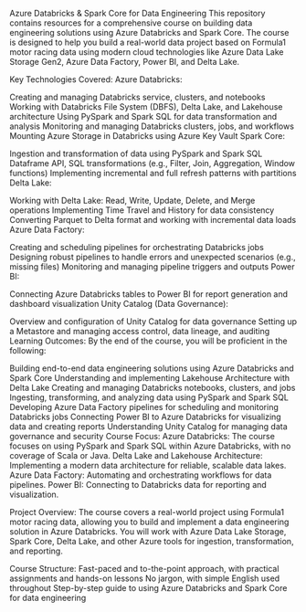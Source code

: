 Azure Databricks & Spark Core for Data Engineering
This repository contains resources for a comprehensive course on building data engineering solutions using Azure Databricks and Spark Core. The course is designed to help you build a real-world data project based on Formula1 motor racing data using modern cloud technologies like Azure Data Lake Storage Gen2, Azure Data Factory, Power BI, and Delta Lake.

Key Technologies Covered:
Azure Databricks:

Creating and managing Databricks service, clusters, and notebooks
Working with Databricks File System (DBFS), Delta Lake, and Lakehouse architecture
Using PySpark and Spark SQL for data transformation and analysis
Monitoring and managing Databricks clusters, jobs, and workflows
Mounting Azure Storage in Databricks using Azure Key Vault
Spark Core:

Ingestion and transformation of data using PySpark and Spark SQL
Dataframe API, SQL transformations (e.g., Filter, Join, Aggregation, Window functions)
Implementing incremental and full refresh patterns with partitions
Delta Lake:

Working with Delta Lake: Read, Write, Update, Delete, and Merge operations
Implementing Time Travel and History for data consistency
Converting Parquet to Delta format and working with incremental data loads
Azure Data Factory:

Creating and scheduling pipelines for orchestrating Databricks jobs
Designing robust pipelines to handle errors and unexpected scenarios (e.g., missing files)
Monitoring and managing pipeline triggers and outputs
Power BI:

Connecting Azure Databricks tables to Power BI for report generation and dashboard visualization
Unity Catalog (Data Governance):

Overview and configuration of Unity Catalog for data governance
Setting up a Metastore and managing access control, data lineage, and auditing
Learning Outcomes:
By the end of the course, you will be proficient in the following:

Building end-to-end data engineering solutions using Azure Databricks and Spark Core
Understanding and implementing Lakehouse Architecture with Delta Lake
Creating and managing Databricks notebooks, clusters, and jobs
Ingesting, transforming, and analyzing data using PySpark and Spark SQL
Developing Azure Data Factory pipelines for scheduling and monitoring Databricks jobs
Connecting Power BI to Azure Databricks for visualizing data and creating reports
Understanding Unity Catalog for managing data governance and security
Course Focus:
Azure Databricks: The course focuses on using PySpark and Spark SQL within Azure Databricks, with no coverage of Scala or Java.
Delta Lake and Lakehouse Architecture: Implementing a modern data architecture for reliable, scalable data lakes.
Azure Data Factory: Automating and orchestrating workflows for data pipelines.
Power BI: Connecting to Databricks data for reporting and visualization.



Project Overview:
The course covers a real-world project using Formula1 motor racing data, allowing you to build and implement a data engineering solution in Azure Databricks. You will work with Azure Data Lake Storage, Spark Core, Delta Lake, and other Azure tools for ingestion, transformation, and reporting.

Course Structure:
Fast-paced and to-the-point approach, with practical assignments and hands-on lessons
No jargon, with simple English used throughout
Step-by-step guide to using Azure Databricks and Spark Core for data engineering
